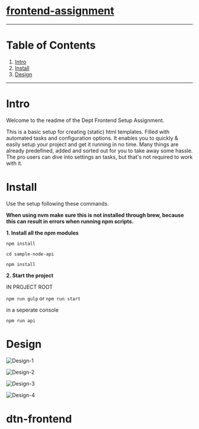 # [frontend-assignment](https://bitbucket.org/tamtam-nl/dtnl-dept-frontend-setup-assignment/)

------

# Table of Contents
1.  [Intro](#markdown-header-intro)
2.  [Install](#markdown-header-install)
3. [Design](#markdown-header-design)
------

# Intro #
Welcome to the readme of the Dept Frontend Setup Assignment.

This is a basic setup for creating (static) html templates.
Filled with automated tasks and configuration options.
It enables you to quickly & easily setup your project and get it running in no time.
Many things are already predefined, added and sorted out for you to take away some hassle.
The pro users can dive into settings an tasks, but that's not required to work with it.



# Install #
Use the setup following these commands.

**When using nvm make sure this is not installed through brew, because this can result in errors when running npm scripts.**

__1. Install all the npm modules__

`npm install`

`cd sample-node-api`

`npm install`

__2. Start the project__

IN PROJECT ROOT

`npm run gulp` or  `npm run start`
 
 in a seperate console
 
 `npm run api`

# Design #

![Design-1](https://bitbucket.org/tamtam-nl/dtnl-dept-frontend-setup-assignment/raw/ff16604566f5e61c555e1ea0d91fa1c35ddf0585/_design/1-modal-open.png)

![Design-2](https://bitbucket.org/tamtam-nl/dtnl-dept-frontend-setup-assignment/raw/ff16604566f5e61c555e1ea0d91fa1c35ddf0585/_design/2-form.png)

![Design-3](https://bitbucket.org/tamtam-nl/dtnl-dept-frontend-setup-assignment/raw/ff16604566f5e61c555e1ea0d91fa1c35ddf0585/_design/3-error-message.png)

![Design-4](https://bitbucket.org/tamtam-nl/dtnl-dept-frontend-setup-assignment/raw/ff16604566f5e61c555e1ea0d91fa1c35ddf0585/_design/4-success-toast.png)


# dtn-frontend
